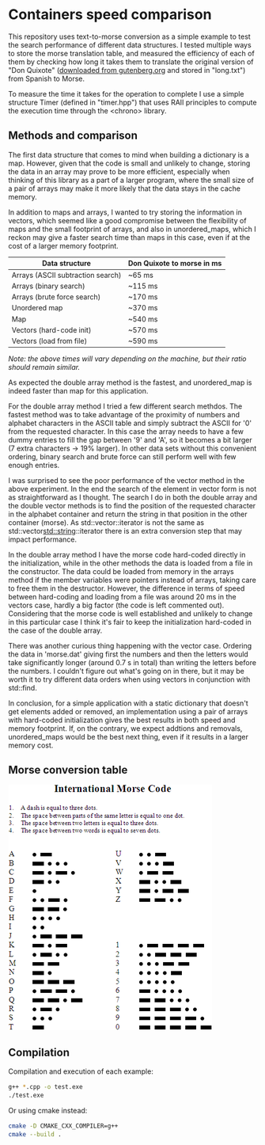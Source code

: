 # Containers speed comparison

This repository uses text-to-morse conversion as a simple example to test the search performance of different data structures. I tested multiple ways to store the morse translation table, and measured the efficiency of each of them by checking how long it takes them to translate the original version of "Don Quixote" ([downloaded from gutenberg.org](http://www.gutenberg.org/ebooks/2000) and stored in "long.txt") from Spanish to Morse.

To measure the time it takes for the operation to complete I use a simple structure Timer (defined in "timer.hpp") that uses RAII principles to compute the execution time through the \<chrono\> library.

## Methods and comparison

The first data structure that comes to mind when building a dictionary is a map. However, given that the code is small and unlikely to change, storing the data in an array may prove to be more efficient, especially when thinking of this library as a part of a larger program, where the small size of a pair of arrays may make it more likely that the data stays in the cache memory.

In addition to maps and arrays, I wanted to try storing the information in vectors, which seemed like a good compromise between the flexibility of maps and the small footprint of arrays, and also in unordered_maps, which I reckon may give a faster search time than maps in this case, even if at the cost of a larger memory footprint.

| Data structure | Don Quixote to morse in ms |
| --- | --- |
| Arrays (ASCII subtraction search) | ~65 ms |
| Arrays (binary search) | ~115 ms |
| Arrays (brute force search) | ~170 ms |
| Unordered map | ~370 ms |
| Map | ~540 ms |
| Vectors (hard-code init) | ~570 ms |
| Vectors (load from file) | ~590 ms |

_Note: the above times will vary depending on the machine, but their ratio should remain similar._

As expected the double array method is the fastest, and unordered_map is indeed faster than map for this application.

For the double array method I tried a few different search methdos. The fastest method was to take advantage of the proximity of numbers and alphabet characters in the ASCII table and simply subtract the ASCII for '0' from the requested character. In this case the array needs to have a few dummy entries to fill the gap between '9' and 'A', so it becomes a bit larger (7 extra characters -> 19% larger). In other data sets without this convenient ordering, binary search and brute force can still perform well with few enough entries.

I was surprised to see the poor performance of the vector method in the above experiment. In the end the search of the element in vector form is not as straightforward as I thought. The search I do in both the double array and the double vector methods is to find the position of the requested character in the alphabet container and return the string in that position in the other container (morse). As std::vector<char>::iterator is not the same as std::vector<std::string>::iterator there is an extra conversion step that may impact performance.

In the double array method I have the morse code hard-coded directly in the initialization, while in the other methods the data is loaded from a file in the constructor. The data could be loaded from memory in the arrays method if the member variables were pointers instead of arrays, taking care to free them in the destructor. However, the difference in terms of speed between hard-coding and loading from a file was around 20 ms in the vectors case, hardly a big factor (the code is left commented out). Considering that the morse code is well established and unlikely to change in this particular case I think it's fair to keep the initialization hard-coded in the case of the double array.

There was another curious thing happening with the vector case. Ordering the data in 'morse.dat' giving first the numbers and then the letters would take significantly longer (around 0.7 s in total) than writing the letters before the numbers. I couldn't figure out what's going on in there, but it may be worth it to try different data orders when using vectors in conjunction with std::find.

In conclusion, for a simple application with a static dictionary that doesn't get elements added or removed, an implementation using a pair of arrays with hard-coded initialization gives the best results in both speed and memory footprint. If, on the contrary, we expect addtions and removals, unordered_maps would be the best next thing, even if it results in a larger memory cost.

## Morse conversion table

![](International_Morse_Code.png)

## Compilation

Compilation and execution of each example:
```bash
g++ *.cpp -o test.exe
./test.exe
```

Or using cmake instead:
```bash
cmake -D CMAKE_CXX_COMPILER=g++
cmake --build .
```
